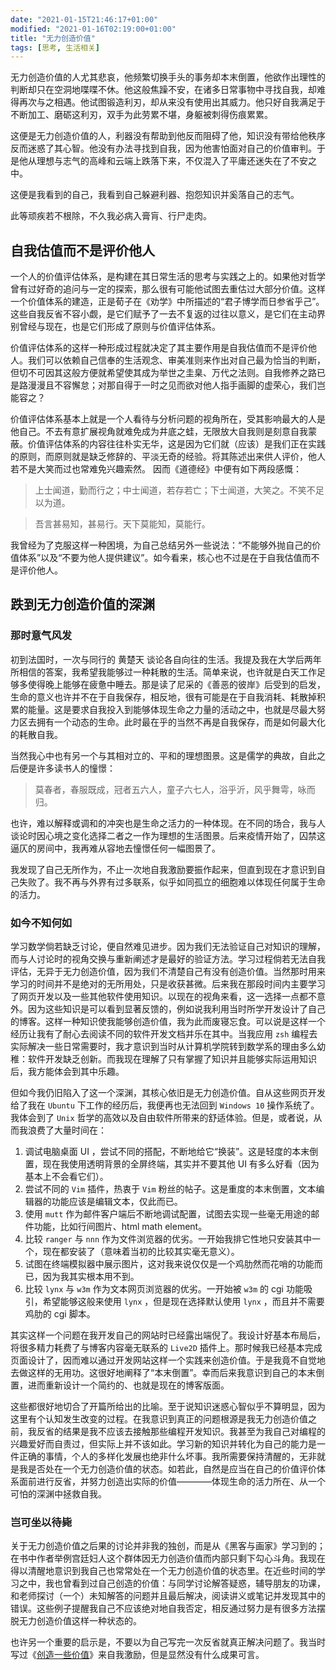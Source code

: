 ```yaml
---
date: "2021-01-15T21:46:17+01:00"
modified: "2021-01-16T02:19:00+01:00"
title: "无力创造价值"
tags: [思考, 生活相关]
---
```


无力创造价值的人尤其悲哀，他频繁切换手头的事务却本末倒置，他欲作出理性的判断却只在空洞地喋喋不休。他这般焦躁不安，在诸多日常事物中寻找自我，却难得再次与之相遇。他试图锻造利刃，却从来没有使用出其威力。他只好自我满足于不断加工、磨砺这利刃，双手为此劳累不堪，身躯被刺得伤痕累累。



这便是无力创造价值的人，利器没有帮助到他反而阻碍了他，知识没有带给他秩序反而迷惑了其心智。他没有办法寻找到自我，因为他害怕面对自己的价值审判。于是他从理想与志气的高峰和云端上跌落下来，不仅混入了平庸还迷失在了不安之中。

这便是我看到的自己，我看到自己躲避利器、抱怨知识并奚落自己的志气。

此等顽疾若不根除，不久我必病入膏肓、行尸走肉。

## 自我估值而不是评价他人

一个人的价值评估体系，是构建在其日常生活的思考与实践之上的。如果他对哲学曾有过好奇的追问与一定的探索，那么很有可能他试图去重估过大部分价值。这样一个价值体系的建造，正是荀子在《劝学》中所描述的“君子博学而日参省乎己”。这些自我反省不容小觑，是它们赋予了一去不复返的过往以意义，是它们在主动界别曾经与现在，也是它们形成了原则与价值评估体系。

价值评估体系的这样一种形成过程就决定了其主要作用是自我估值而不是评价他人。我们可以依赖自己信奉的生活观念、审美准则来作出对自己最为恰当的判断，但切不可因其这般方便就希望使其成为举世之圭臬、万代之法则。自我修养之路已是路漫漫且不容懈怠；对那自得于一时之见而欲对他人指手画脚的虚荣心，我们岂能容之？

价值评估体系基本上就是一个人看待与分析问题的视角所在，受其影响最大的人是他自己。不去有意扩展视角就难免成为井底之蛙，无限放大自我则是刻意自我蒙蔽。价值评估体系的内容往往朴实无华，这是因为它们就（应该）是我们正在实践的原则，而原则就是缺乏修辞的、平淡无奇的经验。将其陈述出来供人评价，他人若不是大笑而过也常难免兴趣索然。 因而《道德经》中便有如下两段感慨：

> 上士闻道，勤而行之；中士闻道，若存若亡；下士闻道，大笑之。不笑不足以为道。

> 吾言甚易知，甚易行。天下莫能知，莫能行。

我曾经为了克服这样一种困境，为自己总结另外一些说法：“不能够外抛自己的价值体系”以及“不要为他人提供建议”。如今看来，核心也不过是在于自我估值而不是评价他人。

## 跌到无力创造价值的深渊

### 那时意气风发

初到法国时，一次与同行的 黄楚天 谈论各自向往的生活。我提及我在大学后两年所相信的答案，我希望我能够过一种耗散的生活。简单来说，也许就是白天工作足够多使得晚上能够在疲惫中睡去。那是读了尼采的《善恶的彼岸》后受到的启发，生命的意义也许并不在于自我保存，相反地，很有可能是在于自我消耗、耗散掉积累的能量。这是要求自我投入到能够体现生命之力量的活动之中，也就是尽最大努力区去拥有一个动态的生命。此时最在乎的当然不再是自我保存，而是如何最大化的耗散自我。

当然我心中也有另一个与其相对立的、平和的理想图景。这是儒学的典故，自此之后便是许多读书人的憧憬：

> 莫春者，春服既成，冠者五六人，童子六七人，浴乎沂，风乎舞雩，咏而归。

也许，难以解释或调和的冲突也是生命之活力的一种体现。在不同的场合，我与人谈论时因心境之变化选择二者之一作为理想的生活图景。后来疫情开始了，囚禁这逼仄的房间中，我再难从容地去憧憬任何一幅图景了。

我发现了自己无所作为，不止一次地自我激励要振作起来，但直到现在才意识到自己失败了。我不再与外界有过多联系，似乎如同孤立的细胞难以体现任何属于生命的活力。

### 如今不知何如

学习数学倘若缺乏讨论，便自然难见进步。因为我们无法验证自己对知识的理解，而与人讨论时的视角交换与重新阐述才是最好的验证方法。学习过程倘若无法自我评估，无异于无力创造价值，因为我们不清楚自己有没有创造价值。当然那时用来学习的时间并不是绝对的无所用处，只是收获甚微。后来我在那段时间内主要学习了网页开发以及一些其他软件使用知识。以现在的视角来看，这一选择一点都不意外。因为这些知识是可以看到显著反馈的，例如说我利用当时所学开发设计了自己的博客。这样一种知识使我能够创造价值，我为此而废寝忘食。可以说是这样一个经历让我有了耐心去阅读不同的软件开发文档并乐在其中。当我应用 `zsh` 编程去实际解决一些日常需要时，我才意识到当时从计算机学院转到数学系的理由多么幼稚：软件开发缺乏创新。而我现在理解了只有掌握了知识并且能够实际运用知识后，我方能体会到其中乐趣。

但如今我仍旧陷入了这一个深渊，其核心依旧是无力创造价值。自从这些网页开发给了我在 `Ubuntu` 下工作的经历后，我便再也无法回到 `Windows 10` 操作系统了。我体会到了 `Unix` 哲学的高效以及自由软件所带来的舒适体验。但是，或者说，从而我浪费了大量时间在：

1. 调试电脑桌面 UI ，尝试不同的搭配，不断地给它“换装”。这是轻度的本末倒置，现在我使用透明背景的全屏终端，其实并不要其他 UI 有多么好看（因为基本上不会看它们）。
2. 尝试不同的 `Vim` 插件，热衷于 `Vim` 粉丝的帖子。这是重度的本末倒置，文本编辑器的功能应该是编辑文本，仅此而已。
3. 使用 `mutt` 作为邮件客户端后不断地调试配置，试图去实现一些毫无用途的邮件功能，比如行间图片、html math element。
4. 比较 `ranger` 与 `nnn` 作为文件浏览器的优劣。一开始我排它性地只安装其中一个，现在都安装了（意味着当初的比较其实毫无意义）。
5. 试图在终端模拟器中展示图片，这对我来说仅仅是一个鸡肋然而花哨的功能而已，因为我其实根本用不到。
6. 比较 `lynx` 与 `w3m` 作为文本网页浏览器的优劣。一开始被 `w3m` 的 cgi 功能吸引，希望能够这般来使用 `lynx` ，但是现在选择默认使用 `lynx` ，而且并不需要鸡肋的 cgi 脚本。

其实这样一个问题在我开发自己的网站时已经露出端倪了。我设计好基本布局后，将很多精力耗费了与博客内容毫无联系的 `Live2D` 插件上。那时候我已经基本完成页面设计了，因而难以通过开发网站这样一个实践来创造价值。于是我竟不自觉地去做这样的无用功。这很好地阐释了“本末倒置”。幸而后来我意识到自己的本末倒置，进而重新设计一个简约的、也就是现在的博客版面。

这些都很好地切合了开篇所给出的比喻。至于说知识迷惑心智似乎不算明显，因为这里有个认知发生改变的过程。在我意识到真正的问题根源是我无力创造价值之前，我反省的结果是我不应该去接触那些编程开发知识。我甚至为我自己对编程的兴趣爱好而自责过，但实际上并不该如此。学习新的知识并转化为自己的能力是一件正确的事情，个人的多样化发展也绝非什么坏事。我所需要保持清醒的，无非就是我是否处在一个无力创造价值的状态。如若此，自然是应当在自己的价值评价体系面前进行反省，并努力创造出实际的价值————体现生命的活力所在、从一个可怕的深渊中拯救自我。

### 岂可坐以待毙

关于无力创造价值之后果的讨论并非我的独创，而是从《黑客与画家》学习到的；在书中作者举例宫廷妇人这个群体因无力创造价值而内部只剩下勾心斗角。我现在得以清醒地意识到我自己也常常处在一个无力创造价值的状态里。在近些时间的学习之中，我也曾看到过自己创造的价值：与同学讨论解答疑惑，辅导朋友的功课，和老师探讨（一个）未知解答的问题并且最后解决，阅读讲义或笔记并发现其中的错误。这些例子提醒我自己不应该绝对地自我否定，相反通过努力是有很多方法摆脱无力创造价值这样一种状态的。

也许另一个重要的启示是，不要以为自己写完一次反省就真正解决问题了。我当时写过《[创造一些价值](/zh/blog/2020-07-24-create-value)》来自我激励，但是显然没有什么成果可言。
